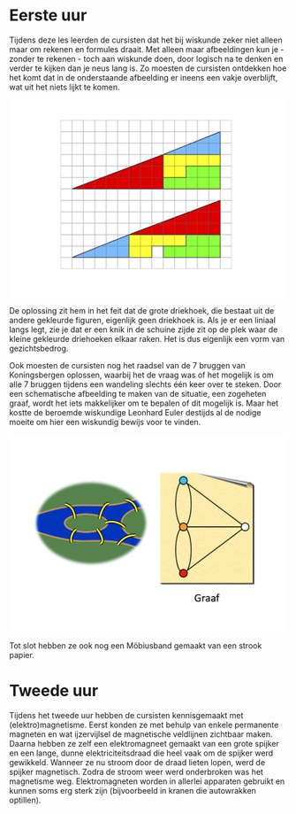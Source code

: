 # Eerste uur
Tijdens deze les leerden de cursisten dat het bij wiskunde zeker niet alleen maar om rekenen en formules draait. Met alleen maar afbeeldingen kun je - zonder te rekenen - toch aan wiskunde doen, door logisch na te denken en verder te kijken dan je neus lang is. Zo moesten de cursisten ontdekken hoe het komt dat in de onderstaande afbeelding er ineens een vakje overblijft, wat uit het niets lijkt te komen.

![figuur](figuur.png)

De oplossing zit hem in het feit dat de grote driekhoek, die bestaat uit de andere gekleurde figuren, eigenlijk geen driekhoek is. Als je er een liniaal langs legt, zie je dat er een knik in de schuine zijde zit op de plek waar de kleine gekleurde driehoeken elkaar raken. Het is dus eigenlijk een vorm van gezichtsbedrog.

Ook moesten de cursisten nog het raadsel van de 7 bruggen van Koningsbergen oplossen, waarbij het de vraag was of het mogelijk is om alle 7 bruggen tijdens een wandeling slechts één keer over te steken. Door een schematische afbeelding te maken van de situatie, een zogeheten graaf, wordt het iets makkelijker om te bepalen of dit mogelijk is. Maar het kostte de beroemde wiskundige Leonhard Euler destijds al de nodige moeite om hier een wiskundig bewijs voor te vinden.

![bruggen](bruggen.png)

Tot slot hebben ze ook nog een Möbiusband gemaakt van een strook papier.

# Tweede uur
Tijdens het tweede uur hebben de cursisten kennisgemaakt met (elektro)magnetisme. Eerst konden ze met behulp van enkele permanente magneten en wat ijzervijlsel de magnetische veldlijnen zichtbaar maken. Daarna hebben ze zelf een elektromagneet gemaakt van een grote spijker en een lange, dunne elektriciteitsdraad die heel vaak om de spijker werd gewikkeld. Wanneer ze nu stroom door de draad lieten lopen, werd de spijker magnetisch. Zodra de stroom weer werd onderbroken was het magnetisme weg. Elektromagneten worden in allerlei apparaten gebruikt en kunnen soms erg sterk zijn (bijvoorbeeld in kranen die autowrakken optillen).

